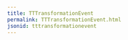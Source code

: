 ```yaml
---
title: TTTransformationEvent
permalink: TTTransformationEvent.html
jsonid: tttransformationevent
---
```

